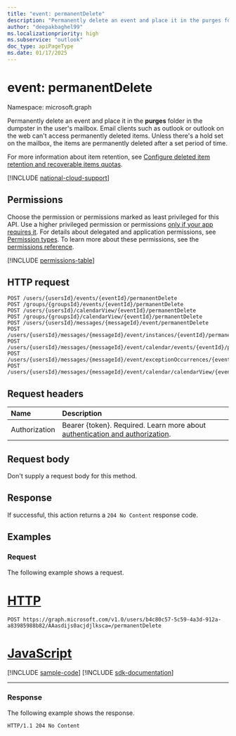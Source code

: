 ```yaml
---
title: "event: permanentDelete"
description: "Permanently delete an event and place it in the purges folder in the dumpster in the user's mailbox."
author: "deepakbaghel99"
ms.localizationpriority: high
ms.subservice: "outlook"
doc_type: apiPageType
ms.date: 01/17/2025
---
```


# event: permanentDelete

Namespace: microsoft.graph

Permanently delete an event and place it in the **purges** folder in the dumpster in the user's mailbox. Email clients such as outlook or outlook on the web can't access permanently deleted items. Unless there's a hold set on the mailbox, the items are permanently deleted after a set period of time.

For more information about item retention, see [Configure deleted item retention and recoverable items quotas](/exchange/configure-deleted-item-retention-and-recoverable-items-quotas-exchange-2013-help).

[!INCLUDE [national-cloud-support](../../includes/global-only.md)]

## Permissions

Choose the permission or permissions marked as least privileged for this API. Use a higher privileged permission or permissions [only if your app requires it](/graph/permissions-overview#best-practices-for-using-microsoft-graph-permissions). For details about delegated and application permissions, see [Permission types](/graph/permissions-overview#permission-types). To learn more about these permissions, see the [permissions reference](/graph/permissions-reference).

<!-- { "blockType": "permissions", "name": "event_permanentdelete" } -->
[!INCLUDE [permissions-table](../includes/permissions/event-permanentdelete-permissions.md)]

## HTTP request

<!-- {
  "blockType": "ignored"
}
-->
``` http
POST /users/{usersId}/events/{eventId}/permanentDelete
POST /groups/{groupsId}/events/{eventId}/permanentDelete
POST /users/{usersId}/calendarView/{eventId}/permanentDelete
POST /groups/{groupsId}/calendarView/{eventId}/permanentDelete
POST /users/{usersId}/messages/{messageId}/event/permanentDelete
POST /users/{usersId}/messages/{messageId}/event/instances/{eventId}/permanentDelete
POST /users/{usersId}/messages/{messageId}/event/calendar/events/{eventId}/permanentDelete
POST /users/{usersId}/messages/{messageId}/event/exceptionOccurrences/{eventId}/permanentDelete
POST /users/{usersId}/messages/{messageId}/event/calendar/calendarView/{eventId}/permanentDelete
```

## Request headers

|Name|Description|
|:---|:---|
|Authorization|Bearer {token}. Required. Learn more about [authentication and authorization](/graph/auth/auth-concepts).|

## Request body

Don't supply a request body for this method.

## Response

If successful, this action returns a `204 No Content` response code.

## Examples

### Request

The following example shows a request.
# [HTTP](#tab/http)
<!-- {
  "blockType": "request",
  "name": "eventthis.permanentdelete"
}
-->
``` http
POST https://graph.microsoft.com/v1.0/users/b4c80c57-5c59-4a3d-912a-a83985988b82/AAasdijs0acjdjlksca=/permanentDelete
```

# [JavaScript](#tab/javascript)
[!INCLUDE [sample-code](../includes/snippets/javascript/eventthispermanentdelete-javascript-snippets.md)]
[!INCLUDE [sdk-documentation](../includes/snippets/snippets-sdk-documentation-link.md)]

---


### Response

The following example shows the response.

<!-- {
  "blockType": "response",
  "truncated": true
}
-->
``` http
HTTP/1.1 204 No Content
```

